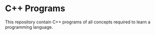 # C++ Programs
This repository contain C++ programs of all concepts required to learn a programming language.
